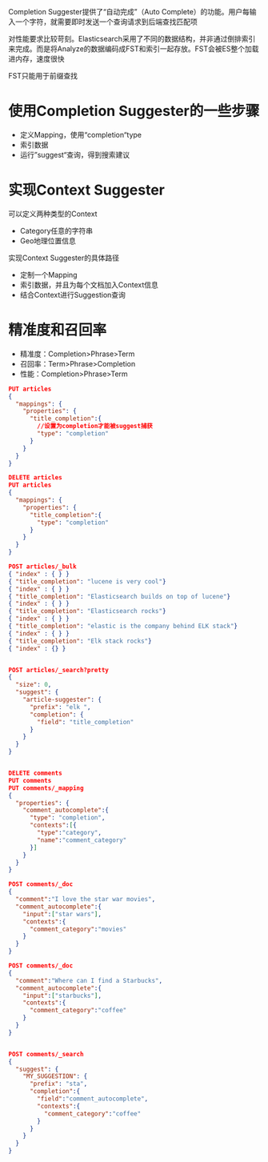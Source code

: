 
Completion Suggester提供了“自动完成”（Auto Complete）的功能。用户每输入一个字符，就需要即时发送一个查询请求到后端查找匹配项

对性能要求比较苛刻。Elasticsearch采用了不同的数据结构，并非通过倒排索引来完成。而是将Analyze的数据编码成FST和索引一起存放。FST会被ES整个加载进内存，速度很快

FST只能用于前缀查找


# 使用Completion Suggester的一些步骤
+ 定义Mapping，使用“completion“type
+ 索引数据
+ 运行”suggest“查询，得到搜索建议

# 实现Context Suggester
可以定义两种类型的Context
+ Category任意的字符串
+ Geo地理位置信息

实现Context Suggester的具体路径
+ 定制一个Mapping
+ 索引数据，并且为每个文档加入Context信息
+ 结合Context进行Suggestion查询

# 精准度和召回率
+ 精准度：Completion>Phrase>Term
+ 召回率：Term>Phrase>Completion
+ 性能：Completion>Phrase>Term

```json
PUT articles
{
  "mappings": {
    "properties": {
      "title_completion":{
        //设置为completion才能被suggest捕获
        "type": "completion"
      }
    }
  }
}
```

```json
DELETE articles
PUT articles
{
  "mappings": {
    "properties": {
      "title_completion":{
        "type": "completion"
      }
    }
  }
}

POST articles/_bulk
{ "index" : { } }
{ "title_completion": "lucene is very cool"}
{ "index" : { } }
{ "title_completion": "Elasticsearch builds on top of lucene"}
{ "index" : { } }
{ "title_completion": "Elasticsearch rocks"}
{ "index" : { } }
{ "title_completion": "elastic is the company behind ELK stack"}
{ "index" : { } }
{ "title_completion": "Elk stack rocks"}
{ "index" : {} }


POST articles/_search?pretty
{
  "size": 0,
  "suggest": {
    "article-suggester": {
      "prefix": "elk ",
      "completion": {
        "field": "title_completion"
      }
    }
  }
}


DELETE comments
PUT comments
PUT comments/_mapping
{
  "properties": {
    "comment_autocomplete":{
      "type": "completion",
      "contexts":[{
        "type":"category",
        "name":"comment_category"
      }]
    }
  }
}

POST comments/_doc
{
  "comment":"I love the star war movies",
  "comment_autocomplete":{
    "input":["star wars"],
    "contexts":{
      "comment_category":"movies"
    }
  }
}

POST comments/_doc
{
  "comment":"Where can I find a Starbucks",
  "comment_autocomplete":{
    "input":["starbucks"],
    "contexts":{
      "comment_category":"coffee"
    }
  }
}


POST comments/_search
{
  "suggest": {
    "MY_SUGGESTION": {
      "prefix": "sta",
      "completion":{
        "field":"comment_autocomplete",
        "contexts":{
          "comment_category":"coffee"
        }
      }
    }
  }
}

```
